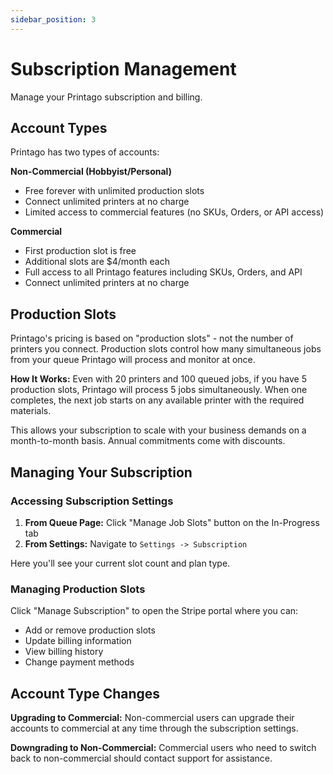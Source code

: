 ```yaml
---
sidebar_position: 3
---
```


# Subscription Management

Manage your Printago subscription and billing.

## Account Types

Printago has two types of accounts:

**Non-Commercial (Hobbyist/Personal)**
- Free forever with unlimited production slots
- Connect unlimited printers at no charge
- Limited access to commercial features (no SKUs, Orders, or API access)

**Commercial**
- First production slot is free
- Additional slots are $4/month each
- Full access to all Printago features including SKUs, Orders, and API
- Connect unlimited printers at no charge

## Production Slots

Printago's pricing is based on "production slots" - not the number of printers you connect. Production slots control how many simultaneous jobs from your queue Printago will process and monitor at once.

**How It Works:**
Even with 20 printers and 100 queued jobs, if you have 5 production slots, Printago will process 5 jobs simultaneously. When one completes, the next job starts on any available printer with the required materials.

This allows your subscription to scale with your business demands on a month-to-month basis. Annual commitments come with discounts.

## Managing Your Subscription

### Accessing Subscription Settings

1. **From Queue Page:** Click "Manage Job Slots" button on the In-Progress tab
2. **From Settings:** Navigate to `Settings -> Subscription`

Here you'll see your current slot count and plan type.

### Managing Production Slots

Click "Manage Subscription" to open the Stripe portal where you can:
- Add or remove production slots
- Update billing information
- View billing history
- Change payment methods

## Account Type Changes

**Upgrading to Commercial:** Non-commercial users can upgrade their accounts to commercial at any time through the subscription settings.

**Downgrading to Non-Commercial:** Commercial users who need to switch back to non-commercial should contact support for assistance.
